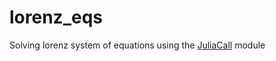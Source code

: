 # lorenz_eqs
Solving lorenz system of equations using the [JuliaCall](https://github.com/JuliaPy/PythonCall.jl) module
